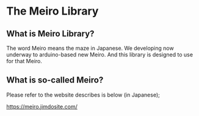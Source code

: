 # The Meiro Library

## What is Meiro Library?

The word Meiro means the maze in Japanese.
We developing now underway to arduino-based new Meiro.
And this library is designed to use for that Meiro.

## What is so-called Meiro?

Please refer to the website describes is below (in Japanese);

https://meiro.jimdosite.com/